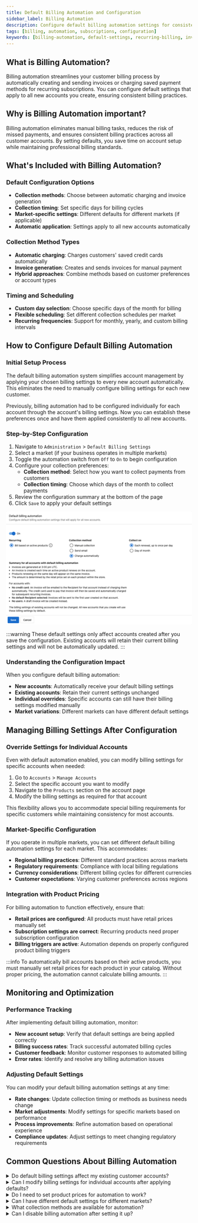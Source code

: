 ```yaml
---
title: Default Billing Automation and Configuration
sidebar_label: Billing Automation
description: Configure default billing automation settings for consistent customer billing across all new accounts
tags: [billing, automation, subscriptions, configuration]
keywords: [billing-automation, default-settings, recurring-billing, invoice-automation, collection-methods]
---
```


## What is Billing Automation?

Billing automation streamlines your customer billing process by automatically creating and sending invoices or charging saved payment methods for recurring subscriptions. You can configure default settings that apply to all new accounts you create, ensuring consistent billing practices.

## Why is Billing Automation important?

Billing automation eliminates manual billing tasks, reduces the risk of missed payments, and ensures consistent billing practices across all customer accounts. By setting defaults, you save time on account setup while maintaining professional billing standards.

## What's Included with Billing Automation?

### Default Configuration Options
- **Collection methods**: Choose between automatic charging and invoice generation
- **Collection timing**: Set specific days for billing cycles
- **Market-specific settings**: Different defaults for different markets (if applicable)
- **Automatic application**: Settings apply to all new accounts automatically

### Collection Method Types
- **Automatic charging**: Charges customers' saved credit cards automatically
- **Invoice generation**: Creates and sends invoices for manual payment
- **Hybrid approaches**: Combine methods based on customer preferences or account types

### Timing and Scheduling
- **Custom day selection**: Choose specific days of the month for billing
- **Flexible scheduling**: Set different collection schedules per market
- **Recurring frequencies**: Support for monthly, yearly, and custom billing intervals

## How to Configure Default Billing Automation

### Initial Setup Process

The default billing automation system simplifies account management by applying your chosen billing settings to every new account automatically. This eliminates the need to manually configure billing settings for each new customer.

Previously, billing automation had to be configured individually for each account through the account's billing settings. Now you can establish these preferences once and have them applied consistently to all new accounts.

### Step-by-Step Configuration

1. Navigate to `Administration` > `Default Billing Settings`
2. Select a market (if your business operates in multiple markets)
3. Toggle the automation switch from `Off` to `On` to begin configuration
4. Configure your collection preferences:
   - **Collection method**: Select how you want to collect payments from customers
   - **Collection timing**: Choose which days of the month to collect payments
5. Review the configuration summary at the bottom of the page
6. Click `Save` to apply your default settings

![Default billing settings configuration page](./img/administration/default-billing-settings/default-billing-settings.png)

:::warning
These default settings only affect accounts created after you save the configuration. Existing accounts will retain their current billing settings and will not be automatically updated.
:::

### Understanding the Configuration Impact

When you configure default billing automation:
- **New accounts**: Automatically receive your default billing settings
- **Existing accounts**: Retain their current settings unchanged
- **Individual overrides**: Specific accounts can still have their billing settings modified manually
- **Market variations**: Different markets can have different default settings

## Managing Billing Settings After Configuration

### Override Settings for Individual Accounts

Even with default automation enabled, you can modify billing settings for specific accounts when needed:

1. Go to `Accounts` > `Manage Accounts`
2. Select the specific account you want to modify
3. Navigate to the `Products` section on the account page
4. Modify the billing settings as required for that account

This flexibility allows you to accommodate special billing requirements for specific customers while maintaining consistency for most accounts.

### Market-Specific Configuration

If you operate in multiple markets, you can set different default billing automation settings for each market. This accommodates:
- **Regional billing practices**: Different standard practices across markets
- **Regulatory requirements**: Compliance with local billing regulations
- **Currency considerations**: Different billing cycles for different currencies
- **Customer expectations**: Varying customer preferences across regions

### Integration with Product Pricing

For billing automation to function effectively, ensure that:
- **Retail prices are configured**: All products must have retail prices manually set
- **Subscription settings are correct**: Recurring products need proper subscription configuration
- **Billing triggers are active**: Automation depends on properly configured product billing triggers

:::info
To automatically bill accounts based on their active products, you must manually set retail prices for each product in your catalog. Without proper pricing, the automation cannot calculate billing amounts.
:::

## Monitoring and Optimization

### Performance Tracking

After implementing default billing automation, monitor:
- **New account setup**: Verify that default settings are being applied correctly
- **Billing success rates**: Track successful automated billing cycles
- **Customer feedback**: Monitor customer responses to automated billing
- **Error rates**: Identify and resolve any billing automation issues

### Adjusting Default Settings

You can modify your default billing automation settings at any time:
- **Rate changes**: Update collection timing or methods as business needs change
- **Market adjustments**: Modify settings for specific markets based on performance
- **Process improvements**: Refine automation based on operational experience
- **Compliance updates**: Adjust settings to meet changing regulatory requirements

## Common Questions About Billing Automation

<details>
<summary>Do default billing settings affect my existing customer accounts?</summary>

No, default billing automation settings only apply to accounts created after you save the configuration. Existing accounts keep their current billing settings unchanged.
</details>

<details>
<summary>Can I modify billing settings for individual accounts after applying defaults?</summary>

Yes, you can modify billing settings for any specific account by navigating to the account's Products section under Manage Accounts, regardless of the default settings.
</details>

<details>
<summary>Do I need to set product prices for automation to work?</summary>

Yes, you must manually set retail prices for each product to enable automatic billing based on active products. Without pricing, the automation cannot calculate billing amounts.
</details>

<details>
<summary>Can I have different default settings for different markets?</summary>

Yes, if you operate in multiple markets, you can configure different default billing automation settings for each market to accommodate regional requirements.
</details>

<details>
<summary>What collection methods are available for automation?</summary>

You can choose automatic credit card charging, invoice generation for manual payment, or hybrid approaches depending on your business needs and customer preferences.
</details>

<details>
<summary>Can I disable billing automation after setting it up?</summary>

Yes, you can return to the Default Billing Settings page and toggle the automation switch back to `Off`. This stops applying defaults to new accounts but doesn't affect existing accounts.
</details>